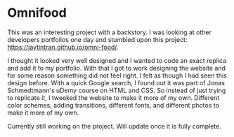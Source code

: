 # Omnifood
This was an interesting project with a backstory. I was looking at other developers portfolios one day and stumbled upon 
this project: https://jaytintran.github.io/omni-food/.

I thought it looked very well designed and I wanted to code an exact replica and add it to my portfolio. With that I got to work designing
the website and for some reason something did not feel right. I felt as though I had seen this design before. With a quick Google search, 
I found out it was part of Jonas Schmedtmann's uDemy course on HTML and CSS. So instead of just trying to replicate it, I tweeked the 
website to make it more of my own. Different color schemes, adding transitions, different fonts, and different photos to make it more 
of my own.

Currently still working on the project. Will update once it is fully complete.

